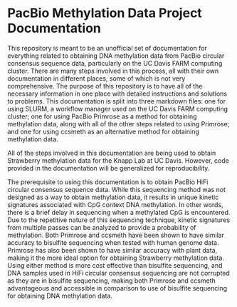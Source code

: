# PacBio Methylation Data Project Documentation

This repository is meant to be an unofficial set of documentation for everything related to obtaining DNA methylation data from PacBio circular consensus sequence data, particularly on the UC Davis FARM computing cluster. There are many steps involved in this process, all with their own documentation in different places, some of which is not very comprehensive. The purpose of this repository is to have all of the necessary information in one place with detailed instructions and solutions to problems. This documentation is split into three markdown files: one for using SLURM, a workflow manager used on the UC Davis FARM computing cluster; one for using PacBio Primrose as a method for obtaining methylation data, along with all of the other steps related to using Primrose; and one for using ccsmeth as an alternative method for obtaining methylation data.

All of the steps involved in this documentation are being used to obtain Strawberry methylation data for the Knapp Lab at UC Davis. However, code provided in the documentation will be generalized for reproducibility. 

The prerequisite to using this documentation is to obtain PacBio HiFi circular consensus sequence data. While this sequencing method was not designed as a way to obtain methylation data, it results in unique kinetic signatures associated with CpG context DNA methylation. In other words, there is a brief delay in sequencing when a methylated CpG is encountered. Due to the repetitive nature of this sequencing technique, kinetic signatures from multiple passes can be analyzed to provide a probability of methylation. Both Primrose and ccsmeth have been shown to have similar accuracy to bisulfite sequencing when tested with human genome data. Primrose has also been shown to have similar accuracy with plant data, making it the more ideal option for obtaining Strawberry methylation data. Using either method is more cost effective than bisulfite sequencing, and DNA samples used in HiFi circular consensus sequencing are not corrupted as they are in bisulfite sequencing, making both Primrose and ccsmeth advantageous and accessible in comparison to use of bisulfite sequencing for obtaining DNA methylation data. 
